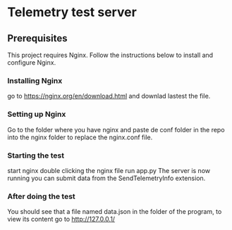 # Telemetry test server

## Prerequisites

This project requires Nginx. Follow the instructions below to install and configure Nginx.

### Installing Nginx

go to https://nginx.org/en/download.html and downlad lastest the file.

### Setting up Nginx

Go to the folder where you have nginx and paste de conf folder in the repo into the nginx folder to replace the nginx.conf file.

### Starting the test

start nginx double clicking the nginx file
run app.py 
The server is now running you can submit data from the SendTelemetryInfo extension.

### After doing the test

You should see that a file named data.json in the folder of the program, to view its content go to http://127.0.0.1/